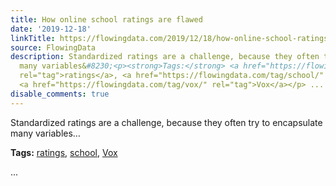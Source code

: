 ```yaml
---
title: How online school ratings are flawed
date: '2019-12-18'
linkTitle: https://flowingdata.com/2019/12/18/how-online-school-ratings-are-flawed/
source: FlowingData
description: Standardized ratings are a challenge, because they often try to encapsulate
  many variables&#8230;<p><strong>Tags:</strong> <a href="https://flowingdata.com/tag/ratings/"
  rel="tag">ratings</a>, <a href="https://flowingdata.com/tag/school/" rel="tag">school</a>,
  <a href="https://flowingdata.com/tag/vox/" rel="tag">Vox</a></p> ...
disable_comments: true
---
```

Standardized ratings are a challenge, because they often try to encapsulate many variables&#8230;<p><strong>Tags:</strong> <a href="https://flowingdata.com/tag/ratings/" rel="tag">ratings</a>, <a href="https://flowingdata.com/tag/school/" rel="tag">school</a>, <a href="https://flowingdata.com/tag/vox/" rel="tag">Vox</a></p> ...